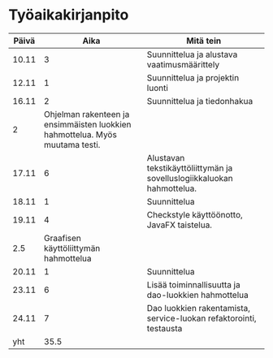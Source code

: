 # Työaikakirjanpito

Päivä | Aika | Mitä tein
----- | ---- | ---------
10.11 | 3 | Suunnittelua ja alustava vaatimusmäärittely
12.11 | 1 | Suunnittelua ja projektin luonti
16.11 | 2 | Suunnittelua ja tiedonhakua
  | 2 | Ohjelman rakenteen ja ensimmäisten luokkien hahmottelua. Myös muutama testi.
17.11 | 6 | Alustavan tekstikäyttöliittymän ja sovelluslogiikkaluokan hahmottelua.
18.11 | 1 | Suunnittelua
19.11 | 4 | Checkstyle käyttöönotto, JavaFX taistelua.
  | 2.5 | Graafisen käyttöliittymän hahmottelua
20.11 | 1 | Suunnittelua
23.11 | 6 | Lisää toiminnallisuutta ja dao-luokkien hahmottelua
24.11 | 7 | Dao luokkien rakentamista, service-luokan refaktorointi, testausta
yht | 35.5 |
